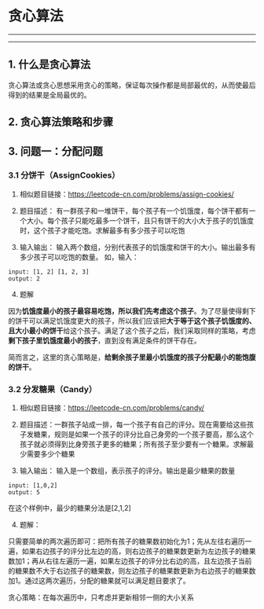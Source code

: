 # 贪心算法
---
---
## 1. 什么是贪心算法
贪心算法或贪心思想采用贪心的策略，保证每次操作都是局部最优的，从而使最后得到的结果是全局最优的。
## 2. 贪心算法策略和步骤
## 3. 问题一：分配问题
### 3.1 分饼干（AssignCookies）
1. 相似题目链接：https://leetcode-cn.com/problems/assign-cookies/
2. 题目描述：
有一群孩子和一堆饼干，每个孩子有一个饥饿度，每个饼干都有一个大小。每个孩子只能吃最多一个饼干，且只有饼干的大小大于孩子的饥饿度时，这个孩子才能吃饱。求解最多有多少孩子可以吃饱

3. 输入输出：
输入两个数组，分别代表孩子的饥饿度和饼干的大小。输出最多有多少孩子可以吃饱的数量。
如，输入：
```linux
input: [1, 2] [1, 2, 3]
output: 2
```
4. 题解

因为**饥饿度最小的孩子最容易吃饱，所以我们先考虑这个孩子**。为了尽量使得剩下的饼干可以满足饥饿度更大的孩子，所以我们应该把**大于等于这个孩子饥饿度的、且大小最小的饼干**给这个孩子。满足了这个孩子之后，我们采取同样的策略，考虑**剩下孩子里饥饿度最小的孩子**，直到没有满足条件的饼干存在。

简而言之，这里的贪心策略是，**给剩余孩子里最小饥饿度的孩子分配最小的能饱腹的饼干**。



### 3.2 分发糖果（Candy）
1. 相似题目链接：https://leetcode-cn.com/problems/candy/
2. 题目描述：一群孩子站成一排，每一个孩子有自己的评分。现在需要给这些孩子发糖果，规则是如果一个孩子的评分比自己身旁的一个孩子要高，那么这个孩子就必须得到比身旁孩子更多的糖果；所有孩子至少要有一个糖果。求解最少需要多少个糖果

3. 输入输出：
输入是一个数组，表示孩子的评分。输出是最少糖果的数量
```linux
input: [1,0,2]
output: 5
```
在这个样例中，最少的糖果分法是[2,1,2]

4. 题解：

只需要简单的两次遍历即可：把所有孩子的糖果数初始化为1；先从左往右遍历一遍，如果右边孩子的评分比左边的高，则右边孩子的糖果数更新为左边孩子的糖果数加1；再从右往左遍历一遍，如果左边孩子的评分比右边的高，且左边孩子当前的糖果数不大于右边孩子的糖果数，则左边孩子的糖果数更新为右边孩子的糖果数加1。通过这两次遍历，分配的糖果就可以满足题目要求了。

贪心策略：在每次遍历中，只考虑并更新相邻一侧的大小关系
